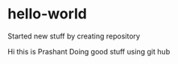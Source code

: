 # hello-world
Started new stuff by creating repository

Hi this is Prashant
Doing good stuff using git hub
